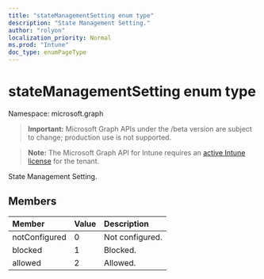 ```yaml
---
title: "stateManagementSetting enum type"
description: "State Management Setting."
author: "rolyon"
localization_priority: Normal
ms.prod: "Intune"
doc_type: enumPageType
---
```


# stateManagementSetting enum type

Namespace: microsoft.graph

> **Important:** Microsoft Graph APIs under the /beta version are subject to change; production use is not supported.

> **Note:** The Microsoft Graph API for Intune requires an [active Intune license](https://go.microsoft.com/fwlink/?linkid=839381) for the tenant.

State Management Setting.

## Members
|Member|Value|Description|
|:---|:---|:---|
|notConfigured|0|Not configured.|
|blocked|1|Blocked.|
|allowed|2|Allowed.|



